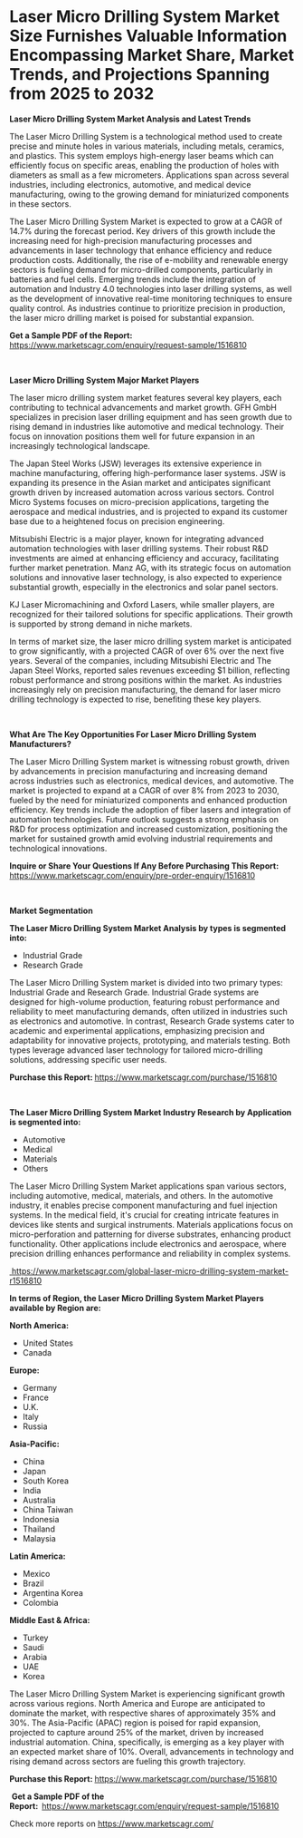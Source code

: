 <p><h1>Laser Micro Drilling System Market Size Furnishes Valuable Information Encompassing Market Share, Market Trends, and Projections Spanning from 2025 to 2032</h1></p><p><strong>Laser Micro Drilling System Market Analysis and Latest Trends</strong></p>
<p><p>The Laser Micro Drilling System is a technological method used to create precise and minute holes in various materials, including metals, ceramics, and plastics. This system employs high-energy laser beams which can efficiently focus on specific areas, enabling the production of holes with diameters as small as a few micrometers. Applications span across several industries, including electronics, automotive, and medical device manufacturing, owing to the growing demand for miniaturized components in these sectors.</p><p>The Laser Micro Drilling System Market is expected to grow at a CAGR of 14.7% during the forecast period. Key drivers of this growth include the increasing need for high-precision manufacturing processes and advancements in laser technology that enhance efficiency and reduce production costs. Additionally, the rise of e-mobility and renewable energy sectors is fueling demand for micro-drilled components, particularly in batteries and fuel cells. Emerging trends include the integration of automation and Industry 4.0 technologies into laser drilling systems, as well as the development of innovative real-time monitoring techniques to ensure quality control. As industries continue to prioritize precision in production, the laser micro drilling market is poised for substantial expansion.</p></p>
<p><strong>Get a Sample PDF of the Report:&nbsp;</strong> <a href="https://www.marketscagr.com/enquiry/request-sample/1516810?utm_campaign=3018&utm_medium=2&utm_source=Github&utm_content=ia&utm_term=30032025&utm_id=laser-micro-drilling-system">https://www.marketscagr.com/enquiry/request-sample/1516810</a></p>
<p>&nbsp;</p>
<p><strong>Laser Micro Drilling System Major Market Players</strong></p>
<p><p>The laser micro drilling system market features several key players, each contributing to technical advancements and market growth. GFH GmbH specializes in precision laser drilling equipment and has seen growth due to rising demand in industries like automotive and medical technology. Their focus on innovation positions them well for future expansion in an increasingly technological landscape.</p><p>The Japan Steel Works (JSW) leverages its extensive experience in machine manufacturing, offering high-performance laser systems. JSW is expanding its presence in the Asian market and anticipates significant growth driven by increased automation across various sectors. Control Micro Systems focuses on micro-precision applications, targeting the aerospace and medical industries, and is projected to expand its customer base due to a heightened focus on precision engineering.</p><p>Mitsubishi Electric is a major player, known for integrating advanced automation technologies with laser drilling systems. Their robust R&D investments are aimed at enhancing efficiency and accuracy, facilitating further market penetration. Manz AG, with its strategic focus on automation solutions and innovative laser technology, is also expected to experience substantial growth, especially in the electronics and solar panel sectors.</p><p>KJ Laser Micromachining and Oxford Lasers, while smaller players, are recognized for their tailored solutions for specific applications. Their growth is supported by strong demand in niche markets.</p><p>In terms of market size, the laser micro drilling system market is anticipated to grow significantly, with a projected CAGR of over 6% over the next five years. Several of the companies, including Mitsubishi Electric and The Japan Steel Works, reported sales revenues exceeding $1 billion, reflecting robust performance and strong positions within the market. As industries increasingly rely on precision manufacturing, the demand for laser micro drilling technology is expected to rise, benefiting these key players.</p></p>
<p>&nbsp;</p>
<p><strong>What Are The Key Opportunities For Laser Micro Drilling System Manufacturers?</strong></p>
<p><p>The Laser Micro Drilling System market is witnessing robust growth, driven by advancements in precision manufacturing and increasing demand across industries such as electronics, medical devices, and automotive. The market is projected to expand at a CAGR of over 8% from 2023 to 2030, fueled by the need for miniaturized components and enhanced production efficiency. Key trends include the adoption of fiber lasers and integration of automation technologies. Future outlook suggests a strong emphasis on R&D for process optimization and increased customization, positioning the market for sustained growth amid evolving industrial requirements and technological innovations.</p></p>
<p><strong>Inquire or Share Your Questions If Any Before Purchasing This Report:</strong> <a href="https://www.marketscagr.com/enquiry/pre-order-enquiry/1516810?utm_campaign=3018&utm_medium=2&utm_source=Github&utm_content=ia&utm_term=30032025&utm_id=laser-micro-drilling-system">https://www.marketscagr.com/enquiry/pre-order-enquiry/1516810</a></p>
<p>&nbsp;</p>
<p><strong>Market Segmentation</strong></p>
<p><strong>The Laser Micro Drilling System Market Analysis by types is segmented into:</strong></p>
<p><ul><li>Industrial Grade</li><li>Research Grade</li></ul></p>
<p><p>The Laser Micro Drilling System market is divided into two primary types: Industrial Grade and Research Grade. Industrial Grade systems are designed for high-volume production, featuring robust performance and reliability to meet manufacturing demands, often utilized in industries such as electronics and automotive. In contrast, Research Grade systems cater to academic and experimental applications, emphasizing precision and adaptability for innovative projects, prototyping, and materials testing. Both types leverage advanced laser technology for tailored micro-drilling solutions, addressing specific user needs.</p></p>
<p><strong>Purchase this Report:&nbsp;</strong><a href="https://www.marketscagr.com/purchase/1516810?utm_campaign=3018&utm_medium=2&utm_source=Github&utm_content=ia&utm_term=30032025&utm_id=laser-micro-drilling-system">https://www.marketscagr.com/purchase/1516810</a></p>
<p>&nbsp;</p>
<p><strong>The Laser Micro Drilling System Market Industry Research by Application is segmented into:</strong></p>
<p><ul><li>Automotive</li><li>Medical</li><li>Materials</li><li>Others</li></ul></p>
<p><p>The Laser Micro Drilling System Market applications span various sectors, including automotive, medical, materials, and others. In the automotive industry, it enables precise component manufacturing and fuel injection systems. In the medical field, it's crucial for creating intricate features in devices like stents and surgical instruments. Materials applications focus on micro-perforation and patterning for diverse substrates, enhancing product functionality. Other applications include electronics and aerospace, where precision drilling enhances performance and reliability in complex systems.</p></p>
<p><a href="https://www.marketscagr.com/global-laser-micro-drilling-system-market-r1516810?utm_campaign=3018&utm_medium=2&utm_source=Github&utm_content=ia&utm_term=30032025&utm_id=laser-micro-drilling-system">&nbsp;https://www.marketscagr.com/global-laser-micro-drilling-system-market-r1516810</a></p>
<p><strong>In terms of Region, the Laser Micro Drilling System Market Players available by Region are:</strong></p>
<p>
    <p> <strong> North America: </strong>
        <ul>
            <li>United States</li>
            <li>Canada</li>
        </ul>
        </p> 
    <p> <strong> Europe: </strong>
        <ul>
            <li>Germany</li>
            <li>France</li>
            <li>U.K.</li>
            <li>Italy</li>
            <li>Russia</li>
        </ul>
        </p> 
    <p> <strong> Asia-Pacific: </strong>
        <ul>
            <li>China</li>
            <li>Japan</li>
            <li>South Korea</li>
            <li>India</li>
            <li>Australia</li>
            <li>China Taiwan</li>
            <li>Indonesia</li>
            <li>Thailand</li>
            <li>Malaysia</li>
        </ul>
        </p> 
    <p> <strong> Latin America: </strong>
        <ul>
            <li>Mexico</li>
            <li>Brazil</li>
            <li>Argentina Korea</li>
            <li>Colombia</li>
        </ul>
        </p> 
    <p> <strong> Middle East & Africa: </strong>
        <ul>
            <li>Turkey</li>
            <li>Saudi</li>
            <li>Arabia</li>
            <li>UAE</li>
            <li>Korea</li>
        </ul>
    </p>
    </p>
<p><p>The Laser Micro Drilling System Market is experiencing significant growth across various regions. North America and Europe are anticipated to dominate the market, with respective shares of approximately 35% and 30%. The Asia-Pacific (APAC) region is poised for rapid expansion, projected to capture around 25% of the market, driven by increased industrial automation. China, specifically, is emerging as a key player with an expected market share of 10%. Overall, advancements in technology and rising demand across sectors are fueling this growth trajectory.</p></p>
<p><strong>Purchase this Report: </strong><a href="https://www.marketscagr.com/purchase/1516810?utm_campaign=3018&utm_medium=2&utm_source=Github&utm_content=ia&utm_term=30032025&utm_id=laser-micro-drilling-system">https://www.marketscagr.com/purchase/1516810</a></p>
<p>&nbsp;<strong>Get a Sample PDF of the Report:&nbsp;&nbsp;</strong><a href="https://www.marketscagr.com/enquiry/request-sample/1516810?utm_campaign=3018&utm_medium=2&utm_source=Github&utm_content=ia&utm_term=30032025&utm_id=laser-micro-drilling-system">https://www.marketscagr.com/enquiry/request-sample/1516810</a></p>
<p><strong></strong></p>
<p>Check more reports on <a href="https://www.marketscagr.com/?utm_campaign=3018&utm_medium=2&utm_source=Github&utm_content=ia&utm_term=30032025&utm_id=laser-micro-drilling-system">https://www.marketscagr.com/</a></p>